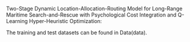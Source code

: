 Two-Stage Dynamic Location-Allocation-Routing Model for Long-Range Maritime Search-and-Rescue with Psychological Cost Integration and Q-Learning Hyper-Heuristic Optimization:

The training and test datasets can be found in Data(data).
